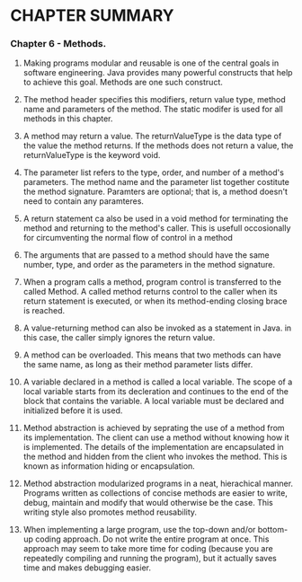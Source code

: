 # CHAPTER SUMMARY
### Chapter 6 - Methods.
1. Making programs modular and reusable is one of the central goals in software
engineering. Java provides many powerful constructs that help to achieve this goal.
Methods are one such construct.
2. The method header specifies this modifiers, return value type, method name
and parameters of the method. The static modifer is used for all methods in this chapter.

3. A method may return a value. The returnValueType is the data type of the value
the method returns. If the methods does not return a value, the returnValueType
is the keyword void.

4. The parameter list refers to the type, order, and number of a method's parameters.
The method name and the parameter list together costitute the method signature.
Paramters are optional; that is, a method doesn't need to contain any paramteres.

5. A return statement ca also be used in a void method for terminating the method
and returning to the method's caller. This is usefull occosionally for circumventing the normal
flow of control in a method

6. The arguments that are passed to a method should have the same number, type,
 and order as the parameters in the method signature.
 
 7. When a program calls a method, program control is transferred to the called Method.
 A called method returns control to the caller when its return statement is executed, 
 or when its method-ending closing brace is reached.
 
 8. A value-returning method can also be invoked as a statement in Java. in this case,
 the caller simply ignores the return value.
 
 9. A method can be overloaded. This means that two methods can have the same name,
 as long as their method parameter lists differ.
 
 10. A variable declared in a method is called a local variable.
 The scope of a local variable starts from its decleration and continues to the end of
 the block that contains the variable. A local variable must be declared
 and initialized before it is used.
 
 11. Method abstraction is achieved by seprating the use of a method from
 its implementation. The client can use a method without knowing how it is implemented.
 The details of the implementation are encapsulated in the method and hidden
 from the client who invokes the method. This is known as information hiding or encapsulation.
 

12. Method abstraction modularized programs in a neat, hierachical manner.
Programs written as collections of concise methods are easier to write, debug, maintain
and modify that would otherwise be the case. This writing style also promotes method reusability.

13. When implementing a large program, use the top-down and/or  bottom-up coding approach.
Do not write the entire program at once. This approach may seem to take more time
for coding (because you are repeatedly compiling and running the program),
but it actually saves time and makes debugging easier.

